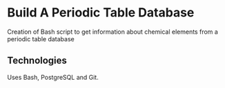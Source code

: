 # Build A Periodic Table Database

Creation of Bash script to get information about chemical elements from a periodic table database

## Technologies

Uses Bash, PostgreSQL and Git.
